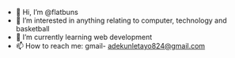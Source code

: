- 👋 Hi, I’m @flatbuns
- 👀 I’m interested in anything relating to computer, technology and basketball
- 🌱 I’m currently learning web development
- 📫 How to reach me: gmail- adekunletayo824@gmail.com

<!---
flatbuns/flatbuns is a ✨ special ✨ repository because its `README.md` (this file) appears on your GitHub profile.
You can click the Preview link to take a look at your changes.
--->
